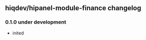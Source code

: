 hiqdev/hipanel-module-finance changelog
---------------------------------------

### 0.1.0 under development

- inited

